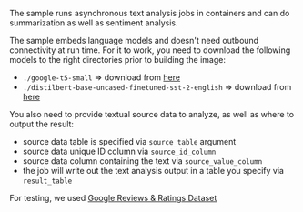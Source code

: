 The sample runs asynchronous text analysis jobs in containers and can do summarization as well as sentiment analysis.

The sample embeds language models and doesn't need outbound connectivity at run time. For it to work, you need to download the following models to the right directories prior to building the image:
- `./google-t5-small` => download from [here](https://huggingface.co/google-t5/t5-small/tree/main)
- `./distilbert-base-uncased-finetuned-sst-2-english` => download from [here](https://huggingface.co/distilbert/distilbert-base-uncased-finetuned-sst-2-english/tree/main)

You also need to provide textual source data to analyze, as well as where to output the result:
- source data table is specified via `source_table` argument
- source data unique ID column via `source_id_column`
- source data column containing the text via `source_value_column`
- the job will write out the text analysis output in a table you specify via `result_table`

For testing, we used [Google Reviews & Ratings Dataset](https://app.snowflake.com/marketplace/listing/GZT1Z125KF3/dataplex-consulting-data-products-google-reviews-ratings-dataset)